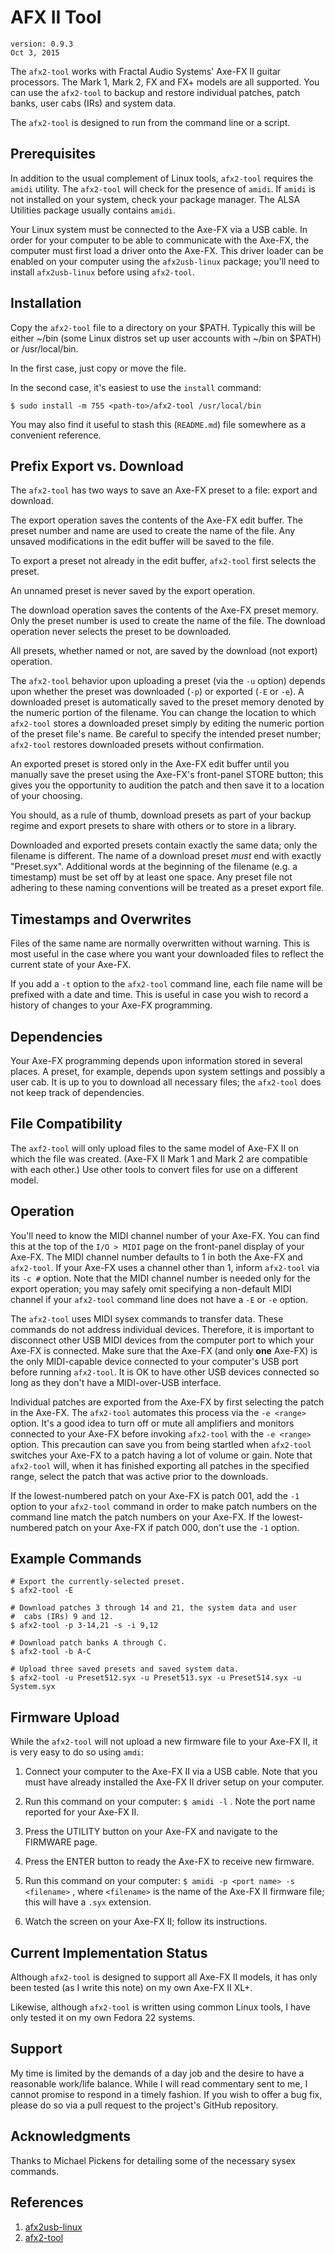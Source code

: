 AFX II Tool
===========

```
version: 0.9.3
Oct 3, 2015
```

The `afx2-tool` works with Fractal Audio Systems' Axe-FX II guitar
processors. The Mark 1, Mark 2, FX and FX+ models are all supported. You
can use the `afx2-tool` to backup and restore individual patches, patch
banks, user cabs (IRs) and system data.

The `afx2-tool` is designed to run from the command line or a script.

Prerequisites
-------------

In addition to the usual complement of Linux tools, `afx2-tool` requires
the `amidi` utility. The `afx2-tool` will check for the presence of
`amidi`. If `amidi` is not installed on your system, check your package
manager.  The ALSA Utilities package usually contains `amidi`.

Your Linux system must be connected to the Axe-FX via a USB cable. In
order for your computer to be able to communicate with the Axe-FX, the
computer must first load a driver onto the Axe-FX. This driver loader
can be enabled on your computer using the `afx2usb-linux` package;
you'll need to install `afx2usb-linux` before using `afx2-tool`.

Installation
------------

Copy the `afx2-tool` file to a directory on your $PATH. Typically this
will be either ~/bin (some Linux distros set up user accounts with ~/bin
on $PATH) or /usr/local/bin.

In the first case, just copy or move the file.

In the second case, it's easiest to use the `install` command:

```
$ sudo install -m 755 <path-to>/afx2-tool /usr/local/bin
```

You may also find it useful to stash this (`README.md`) file somewhere
as a convenient reference.

Prefix Export vs. Download
--------------------------

The `afx2-tool` has two ways to save an Axe-FX preset to a file: export
and download.

The export operation saves the contents of the Axe-FX edit buffer. The
preset number and name are used to create the name of the file. Any
unsaved modifications in the edit buffer will be saved to the file.

To export a preset not already in the edit buffer, `afx2-tool` first
selects the preset.

An unnamed preset is never saved by the export operation.

The download operation saves the contents of the Axe-FX preset
memory. Only the preset number is used to create the name of the file. The
download operation never selects the preset to be downloaded.

All presets, whether named or not, are saved by the download (not export)
operation.

The `afx2-tool` behavior upon uploading a preset (via the `-u` option)
depends upon whether the preset was downloaded (`-p`) or exported (`-E`
or `-e`). A downloaded preset is automatically saved to the preset
memory denoted by the numeric portion of the filename. You can change
the location to which `afx2-tool` stores a downloaded preset simply
by editing the numeric portion of the preset file's name. Be careful
to specify the intended preset number; `afx2-tool` restores downloaded
presets without confirmation.

An exported preset is stored only in the Axe-FX edit buffer until you
manually save the preset using the Axe-FX's front-panel STORE button;
this gives you the opportunity to audition the patch and then save it
to a location of your choosing.

You should, as a rule of thumb, download presets as part of your backup
regime and export presets to share with others or to store in a library.

Downloaded and exported presets contain exactly the same data; only the
filename is different. The name of a download preset *must* end with
exactly "Preset<digits>.syx". Additional words at the beginning of the
filename (e.g. a timestamp) must be set off by at least one space. Any
preset file not adhering to these naming conventions will be treated as
a preset export file.

Timestamps and Overwrites
-------------------------

Files of the same name are normally overwritten without warning. This is
most useful in the case where you want your downloaded files to reflect
the current state of your Axe-FX.

If you add a `-t` option to the `afx2-tool` command line, each file name
will be prefixed with a date and time. This is useful in case you wish to
record a history of changes to your Axe-FX programming.

Dependencies
------------

Your Axe-FX programming depends upon information stored in several places.
A preset, for example, depends upon system settings and possibly a user
cab. It is up to you to download all necessary files; the `afx2-tool` does
not keep track of dependencies.

File Compatibility
------------------

The `axf2-tool` will only upload files to the same model of Axe-FX II on
which the file was created. (Axe-FX II Mark 1 and Mark 2 are compatible
with each other.) Use other tools to convert files for use on a different
model.

Operation
---------

You'll need to know the MIDI channel number of your Axe-FX. You can find
this at the top of the `I/O > MIDI` page on the front-panel display of
your Axe-FX. The MIDI channel number defaults to 1 in both the Axe-FX
and `afx2-tool`. If your Axe-FX uses a channel other than 1, inform
`afx2-tool` via its `-c #` option. Note that the MIDI channel number is
needed only for the export operation; you may safely omit specifying a
non-default MIDI channel if your `afx2-tool` command line does not have
a `-E` or `-e` option.

The `afx2-tool` uses MIDI sysex commands to transfer data. These
commands do not address individual devices. Therefore, it is important
to disconnect other USB MIDI devices from the computer port to which
your Axe-FX is connected. Make sure that the Axe-FX (and only **one**
Axe-FX) is the only MIDI-capable device connected to your computer's
USB port before running `afx2-tool`. It is OK to have other USB devices
connected so long as they don't have a MIDI-over-USB interface.

Individual patches are exported from the Axe-FX by first selecting the
patch in the Axe-FX. The `afx2-tool` automates this process via the `-e
<range>` option. It's a good idea to turn off or mute all amplifiers and
monitors connected to your Axe-FX before invoking `afx2-tool` with the
`-e <range>` option. This precaution can save you from being startled
when `afx2-tool` switches your Axe-FX to a patch having a lot of volume
or gain. Note that `afx2-tool` will, when it has finished exporting all
patches in the specified range, select the patch that was active prior
to the downloads.

If the lowest-numbered patch on your Axe-FX is patch 001, add the `-1`
option to your `afx2-tool` command in order to make patch numbers
on the command line match the patch numbers on your Axe-FX. If the
lowest-numbered patch on your Axe-FX if patch 000, don't use the `-1`
option.

Example Commands
----------------

```
# Export the currently-selected preset.
$ afx2-tool -E

# Download patches 3 through 14 and 21, the system data and user
#  cabs (IRs) 9 and 12.
$ afx2-tool -p 3-14,21 -s -i 9,12

# Download patch banks A through C.
$ afx2-tool -b A-C

# Upload three saved presets and saved system data.
$ afx2-tool -u Preset512.syx -u Preset513.syx -u Preset514.syx -u System.syx
```

Firmware Upload
---------------

While the `afx2-tool` will not upload a new firmware file to your Axe-FX II,
it is very easy to do so using `amdi`:

1. Connect your computer to the Axe-FX II via a USB cable. Note that you must
   have already installed the Axe-FX II driver setup on your computer.

2. Run this command on your computer: `$ amidi -l` . Note the port name
   reported for your Axe-FX II.

3. Press the UTILITY button on your Axe-FX and navigate to the FIRMWARE page.

4. Press the ENTER button to ready the Axe-FX to receive new firmware.

5. Run this command on your computer: `$ amidi -p <port name> -s <filename>` ,
   where `<filename>` is the name of the Axe-FX II firmware file; this will
   have a `.syx` extension.

6. Watch the screen on your Axe-FX II; follow its instructions.

Current Implementation Status
-----------------------------

Although `afx2-tool` is designed to support all Axe-FX II models, it
has only been tested (as I write this note) on my own Axe-FX II XL+.

Likewise, although `afx2-tool` is written using common Linux tools,
I have only tested it on my own Fedora 22 systems.

Support
-------

My time is limited by the demands of a day job and the desire to have a
reasonable work/life balance. While I will read commentary sent to me,
I cannot promise to respond in a timely fashion. If you wish to offer
a bug fix, please do so via a pull request to the project's GitHub
repository.

Acknowledgments
---------------

Thanks to Michael Pickens for detailing some of the necessary sysex
commands.

References
----------

1. [afx2usb-linux](https://github.com/TieDyedDevil/afx2usb-linux)
2. [afx2-tool](https://github.com/TieDyedDevil/afx2tool-linux)
